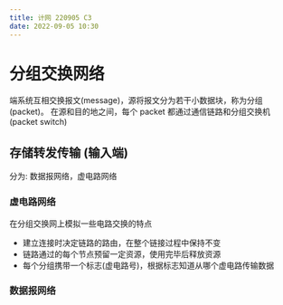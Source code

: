 ```yaml
---
title: 计网 220905 C3
date: 2022-09-05 10:30
---
```

# 分组交换网络
端系统互相交换报文(message)，源将报文分为若干小数据块，称为分组(packet)。
在源和目的地之间，每个 packet 都通过通信链路和分组交换机(packet switch)
## 存储转发传输 (输入端)

分为: 数据报网络，虚电路网络
### 虚电路网络
在分组交换网上模拟一些电路交换的特点
- 建立连接时决定链路的路由，在整个链接过程中保持不变
- 链路通过的每个节点预留一定资源，使用完毕后释放资源
- 每个分组携带一个标志(虚电路号)，根据标志知道从哪个虚电路传输数据
### 数据报网络
